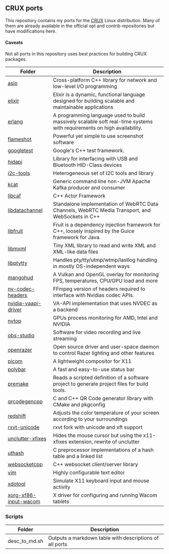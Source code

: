 ## CRUX ports

This repository contains my ports for the [CRUX](https://crux.nu/) Linux distribution.
Many of them are already available in the official opt and contrib repositories but have modifications here.

#### Caveats

Not all ports in this repository uses best practices for building CRUX packages.


| Folder | Description |
|--------|-------------|
| [asio](https://think-async.com/Asio) | Cross-platform C++ library for network and low-level I/O programming |
| [elixir](http://elixir-lang.org/) | Elixir is a dynamic, functional language designed for building scalable and maintainable applications |
| [erlang](https://www.erlang.org) | A programming language used to build massively scalable soft real-time systems with requirements on high availability. |
| [flameshot](https://flameshot.org/) | Powerful yet simple to use screenshot software |
| [googletest](https://github.com/google/googletest) | Google's C++ test framework. |
| [hidapi](https://github.com/libusb/hidapi) | Library for interfacing with USB and Bluetooth HID-Class devices |
| [i2c-tools](https://mirrors.edge.kernel.org/pub/software/utils/i2c-tools) | Heterogeneous set of I2C tools and library |
| [kcat](https://github.com/edenhill/kcat) | Generic command line non-JVM Apache Kafka producer and consumer |
| [libcaf](https://actor-framework.readthedocs.io/) | C++ Actor Framework |
| [libdatachannel](https://libdatachannel.org/) | Standalone implementation of WebRTC Data Channels, WebRTC Media Transport, and WebSockets in C++ |
| [libfruit](https://github.com/google/fruit/wiki) | Fruit is a dependency injection framework for C++, loosely inspired by the Guice framework for Java. |
| [libmxml](http://michaelrsweet.github.io/mxml/index.html) | Tiny XML library to read and write XML and XML-like data files |
| [libptytty](http://software.schmorp.de/pkg/libptytty.html) | Handles pty/tty/utmp/wtmp/lastlog handling in mostly OS-independent ways |
| [mangohud](https://github.com/flightlessmango/MangoHud) | A Vulkan and OpenGL overlay for monitoring FPS, temperatures, CPU/GPU load and more |
| [nv-codec-headers](https://github.com/FFmpeg/nv-codec-headers) | FFmpeg version of headers required to interface with Nvidias codec APIs. |
| [nvidia-vaapi-driver](https://github.com/elFarto/nvidia-vaapi-driver) | VA-API implementation that uses NVDEC as a backend |
| [nvtop](https://github.com/Syllo/nvtop) | GPUs process monitoring for AMD, Intel and NVIDIA |
| [obs-studio](https://obsproject.com/) | Software for video recording and live streaming |
| [openrazer](https://openrazer.github.io/) | Open source driver and user-space daemon to control Razer lighting and other features |
| [picom](https://github.com/yshui/picom) | A lightweight compositor for X11 |
| [polybar](https://github.com/jaagr/polybar) | A fast and easy-to-use status bar |
| [premake](https://premake.github.io/) | Reads a scripted definition of a software project to generate project files for build tools. |
| [qrcodegencpp](https://github.com/nayuki/QR-Code-generator) | C and C++ QR Code generator library with CMake and pkgconfig |
| [redshift](https://github.com/jonls/redshift) | Adjusts the color temperature of your screen according to your surroundings |
| [rxvt-unicode](http://software.schmorp.de/#rxvt-unicode) | rxvt fork with unicode and xft support |
| [unclutter-xfixes](https://github.com/Airblader/unclutter-xfixes/) | Hides the mouse cursor but using the x11-xfixes extension, rewrite of unclutter |
| [uthash](https://troydhanson.github.io/uthash/) | C preprocessor implementations of a hash table and a linked list |
| [websocketcpp](https://www.zaphoyd.com/projects/websocketpp/) | C++ websocket client/server library |
| [vim](http://www.vim.org/) | Highly configurable text editor |
| [xdotool](https://www.semicomplete.com/projects/xdotool/) | Simulate X11 keyboard input and mouse activity |
| [xorg-xf86-input-wacom](https://github.com/linuxwacom/xf86-input-wacom) | X driver for configuring and running Wacom tablets |

### Scripts

| Folder | Description |
|--------|-------------|
| desc_to_md.sh | Outputs a markdown table with descriptions of all ports |
